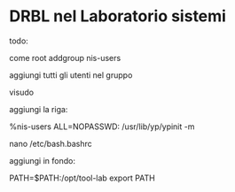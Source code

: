 # DRBL nel Laboratorio sistemi



todo:

come root
 addgroup nis-users
 
 aggiungi tutti gli utenti nel gruppo
 
 visudo 
 
 aggiungi la riga:
 
 %nis-users ALL=NOPASSWD: /usr/lib/yp/ypinit -m
 
 
 nano /etc/bash.bashrc
 
 aggiungi in fondo:
 
 PATH=$PATH:/opt/tool-lab
 export PATH
  
